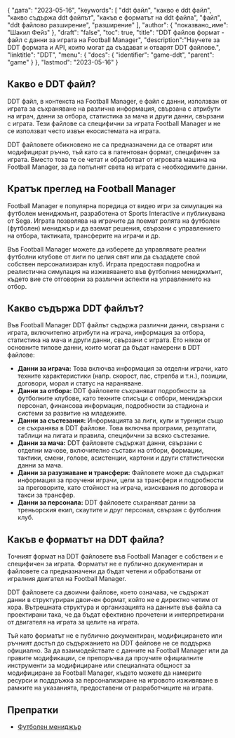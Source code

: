 {
"дата": "2023-05-16",
  "keywords": [
"ddt файл",
"какво е ddt файл",
"какво съдържа ddt файлът",
"какъв е форматът на ddt файла",
"файл",
"ddt файлово разширение",
"разширение"
],
  "author": {
"показвано_име": "Шакил Фейз"
},
"draft": "false",
"toc": true,
"title": "DDT файлов формат - файл с данни за играта на Football Manager",
  "description":"Научете за DDT формата и API, които могат да създават и отварят DDT файлове.",
"linktitle": "DDT",
  "menu": {
    "docs": {
      "identifier": "game-ddt",
      "parent": "game"
}
},
"lastmod": "2023-05-16"
}

## Какво е DDT файл?

DDT файл, в контекста на Football Manager, е файл с данни, използван от играта за съхраняване на различна информация, свързана с атрибути на играч, данни за отбора, статистика за мача и други данни, свързани с играта. Тези файлове са специфични за играта Football Manager и не се използват често извън екосистемата на играта.

DDT файловете обикновено не са предназначени да се отварят или модифицират ръчно, тъй като са в патентован формат, специфичен за играта. Вместо това те се четат и обработват от игровата машина на Football Manager, за да попълнят света на играта с необходимите данни.

## Кратък преглед на Football Manager

Football Manager е популярна поредица от видео игри за симулация на футболен мениджмънт, разработена от Sports Interactive и публикувана от Sega. Играта позволява на играчите да поемат ролята на футболен (футболен) мениджър и да вземат решения, свързани с управлението на отбора, тактиката, трансферите на играчи и др.

Във Football Manager можете да изберете да управлявате реални футболни клубове от лиги по целия свят или да създадете свой собствен персонализиран клуб. Играта предоставя подробна и реалистична симулация на изживяването във футболния мениджмънт, където вие сте отговорни за различни аспекти на управлението на отбор.

## Какво съдържа DDT файлът?

Във Football Manager DDT файлът съдържа различни данни, свързани с играта, включително атрибути на играча, информация за отбора, статистика на мача и други данни, свързани с играта. Ето някои от основните типове данни, които могат да бъдат намерени в DDT файлове:

- **Данни за играча:** Това включва информация за отделни играчи, като техните характеристики (напр. скорост, пас, стрелба и т.н.), позиции, договори, морал и статус на нараняване.
- **Данни за отбора:** DDT файловете съхраняват подробности за футболните клубове, като техните списъци с отбори, мениджърски персонал, финансова информация, подробности за стадиона и системи за развитие на младежите.
- **Данни за състезания:** Информацията за лиги, купи и турнири също се съхранява в DDT файлове. Това включва програми, резултати, таблици на лигата и правила, специфични за всяко състезание.
- **Данни за мача:** DDT файловете съдържат данни, свързани с отделни мачове, включително състави на отбори, формации, тактики, смени, голове, асистенции, картони и други статистически данни за мача.
- **Данни за разузнаване и трансфери:** Файловете може да съдържат информация за проучени играчи, цели за трансфери и подробности за преговорите, като стойност на играча, изисквания по договора и такси за трансфер.
- **Данни за персонала:** DDT файловете съхраняват данни за треньорския екип, скаутите и друг персонал, свързан с футболния клуб.

## Какъв е форматът на DDT файла?

Точният формат на DDT файловете във Football Manager е собствен и е специфичен за играта. Форматът не е публично документиран и файловете са предназначени да бъдат четени и обработвани от игралния двигател на Football Manager.

DDT файловете са двоични файлове, което означава, че съдържат данни в структуриран двоичен формат, който не е директно четим от хора. Вътрешната структура и организацията на данните във файла са проектирани така, че да бъдат ефективно прочетени и интерпретирани от двигателя на играта за целите на играта.

Тъй като форматът не е публично документиран, модифицирането или ръчният достъп до съдържанието на DDT файлове не се поддържа официално. За да взаимодействате с данните на Football Manager или да правите модификации, се препоръчва да проучите официалните инструменти за модифициране или специалната общност за модифициране за Football Manager, където можете да намерите ресурси и поддръжка за персонализиране на игровото изживяване в рамките на указанията, предоставени от разработчиците на играта.

## Препратки
* [Футболен мениджър](https://en.wikipedia.org/wiki/Football_Manager)

